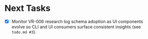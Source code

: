 # Next Tasks

- [x] Monitor VR-006 research log schema adoption as UI components evolve so CLI and UI consumers surface consistent insights (see `todo.md #3`).
